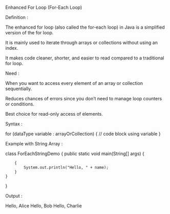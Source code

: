 
Enhanced For Loop (For-Each Loop)

Definition :

The enhanced for loop (also called the for-each loop) in Java is a simplified version of the for loop.

It is mainly used to iterate through arrays or collections without using an index.

It makes code cleaner, shorter, and easier to read compared to a traditional for loop.

Need :

When you want to access every element of an array or collection sequentially.

Reduces chances of errors since you don’t need to manage loop counters or conditions.

Best choice for read-only access of elements.

Syntax :

for (dataType variable : arrayOrCollection) 
{
    // code block using variable
}



Example with String Array :

class ForEachStringDemo 
{
    public static void main(String[] args) 
    {
   
        {
            System.out.println("Hello, " + name);
        }
    }
}


Output :

Hello, Alice
Hello, Bob
Hello, Charlie


